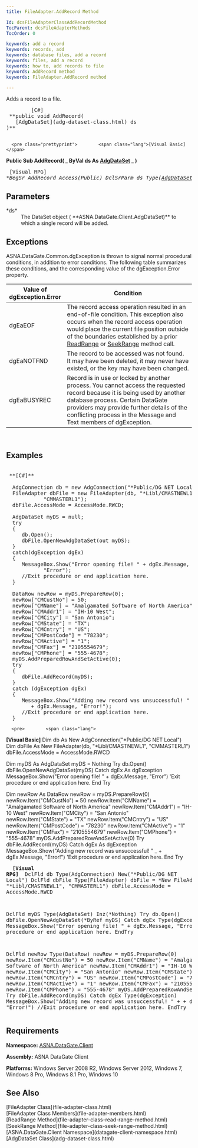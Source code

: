 ```yaml
---
title: FileAdapter.AddRecord Method

Id: dcsFileAdapterClassAddRecordMethod
TocParent: dcsFileAdapterMethods
TocOrder: 0

keywords: add a record
keywords: records, add
keywords: database files, add a record
keywords: files, add a record
keywords: how to, add records to file
keywords: AddRecord method
keywords: FileAdapter.AddRecord method

---
```


Adds a record to a file.
<pre class="prettyprint">        <span class="lang">[C#]</span>
 **public void AddRecord(
   [AdgDataSet](adg-dataset-class.html) ds
)** 
      </pre>
      <pre class="prettyprint">        <span class="lang">[Visual Basic] </span>
 **Public Sub AddRecord( _
   ByVal ds As [AdgDataSet](adg-dataset-class.html) _
)** 
      </pre>
      <pre class="prettyprint">
        <span class="lang">[Visual RPG]</span>
 **BegSr AddRecord Access(*Public)
   DclSrParm ds Type([AdgDataSet](adg-dataset-class.html))** 
      </pre>

## Parameters

<dl>
        <dt>
 *ds* 
        </dt>
        <dd>The DataSet object ( **ASNA.DataGate.Client.AdgDataSet)**  to which 
						a single record will be added.
					</dd>
</dl>

## Exceptions

ASNA.DataGate.Common.dgException is thrown to signal normal procedural conditions, in addition to error conditions. The following table summarizes these conditions, and the corresponding value of the dgException.Error property.
<br />



| Value of<br /> 							dgException.Error | Condition |
| ---- | ---- |
| dgEaEOF | The record access operation resulted in an end-of-file condition. This exception also occurs when the record access operation would place the current file position outside of the boundaries established by a prior [ ReadRange](file-adapter-class-read-range-method.html) or [SeekRange](file-adapter-class-seek-range-method.html) method call. |
| dgEaNOTFND | The record to be accessed was not found. It may have been deleted, it may never have existed, or the key may have been changed. |
| dgEaBUSYREC | Record is in use or locked by another process. You cannot access the requested record because it is being used by another database process. Certain DataGate providers may provide further details of the conflicting process in the Message and Text members of dgException. |



<br />

## Examples

<pre>        <span class="lang">
 **[C#]** 
        </span>
  AdgConnection db = new AdgConnection("*Public/DG NET Local");
  FileAdapter dbFile = new FileAdapter(db, "*Libl/CMASTNEWL1", 
            "CMMASTERL1");
  dbFile.AccessMode = AccessMode.RWCD;

  AdgDataSet myDS = null;
  try
  {
     db.Open();
     dbFile.OpenNewAdgDataSet(out myDS);
  }
  catch(dgException dgEx)
  {
     MessageBox.Show("Error opening file! " + dgEx.Message, 
            "Error");
     //Exit procedure or end application here.
  }

  DataRow newRow = myDS.PrepareRow(0);
  newRow["CMCustNo"] = 50;
  newRow["CMName"] = "Amalgamated Software of North America";
  newRow["CMAddr1"] = "IH-10 West";
  newRow["CMCity"] = "San Antonio";
  newRow["CMState"] = "TX";
  newRow["CMCntry"] = "US";
  newRow["CMPostCode"] = "78230";
  newRow["CMActive"] = "1";
  newRow["CMFax"] = "2105554679";
  newRow["CMPhone"] = "555-4678";
  myDS.AddPreparedRowAndSetActive(0);
  try
  {
     dbFile.AddRecord(myDS);
  }
  catch (dgException dgEx)
  {
     MessageBox.Show("Adding new record was unsuccessful! "
        + dgEx.Message, "Error!");
     //Exit procedure or end application here.
  }</pre>
      <pre>        <span class="lang">
 **[Visual Basic]** 
        </span>
  Dim db As New AdgConnection("*Public/DG NET Local")
  Dim dbFile As New FileAdapter(db, "*Libl/CMASTNEWL1", "CMMASTERL1")
  dbFile.AccessMode = AccessMode.RWCD

  Dim myDS As AdgDataSet
  myDS = Nothing
  Try
     db.Open()
     dbFile.OpenNewAdgDataSet(myDS)
  Catch dgEx As dgException
     MessageBox.Show("Error opening file! " + dgEx.Message, 
            "Error")
     'Exit procedure or end application here.
  End Try

  Dim newRow As DataRow
  newRow = myDS.PrepareRow(0)
  newRow.Item("CMCustNo") = 50
  newRow.Item("CMName") = "Amalgamated Software of North America"
  newRow.Item("CMAddr1") = "IH-10 West"
  newRow.Item("CMCity") = "San Antonio"
  newRow.Item("CMState") = "TX"
  newRow.Item("CMCntry") = "US"
  newRow.Item("CMPostCode") = "78230"
  newRow.Item("CMActive") = "1"
  newRow.Item("CMFax") = "2105554679"
  newRow.Item("CMPhone") = "555-4678"
  myDS.AddPreparedRowAndSetActive(0)
  Try
     dbFile.AddRecord(myDS)
  Catch dgEx As dgException
     MessageBox.Show("Adding new record was unsuccessful! " 
            _
           + dgEx.Message, 
            "Error!")
     'Exit procedure or end application here.
  End Try</pre>
      <pre class="prettyprint">
        <span class="lang">
 **[Visual RPG]** 
        </span>
  DclFld db Type(AdgConnection) New("*Public/DG NET Local")
  DclFld dbFile Type(FileAdapter)
  dbFile = *New FileAdapter(db, "*Libl/CMASTNEWL1", "CMMASTERL1")
  dbFile.AccessMode = AccessMode.RWCD

  DclFld myDS Type(AdgDataSet) Inz(*Nothing)
  Try
     db.Open()
     dbFile.OpenNewAdgDataSet(*ByRef myDS)
  Catch dgEx Type(dgException)
     MessageBox.Show("Error opening file! " + dgEx.Message, 
            "Error")
     //Exit procedure or end application here.
  EndTry

  DclFld newRow Type(DataRow)
  newRow = myDS.PrepareRow(0)
  newRow.Item("CMCustNo") = 50
  newRow.Item("CMName") = "Amalgamated Software of North America"
  newRow.Item("CMAddr1") = "IH-10 West"
  newRow.Item("CMCity") = "San Antonio"
  newRow.Item("CMState") = "TX"
  newRow.Item("CMCntry") = "US"
  newRow.Item("CMPostCode") = "78230"
  newRow.Item("CMActive") = "1"
  newRow.Item("CMFax") = "2105554679"
  newRow.Item("CMPhone") = "555-4678"
  myDS.AddPreparedRowAndSetActive(0)
  Try
     dbFile.AddRecord(myDS)
  Catch dgEx Type(dgException)
     MessageBox.Show("Adding new record was unsuccessful! " 
            +
        + dgEx.Message, "Error!")
     //Exit procedure or end application here.
  EndTry</pre>

## Requirements

**Namespace:** [ASNA.DataGate.Client](datagate-client-namespace.html) 

**Assembly:** ASNA DataGate Client

**Platforms:** Windows Server 2008 R2, Windows Server 2012, Windows 7, Windows 8 Pro, Windows 8.1 Pro, Windows 10
## See Also

<dl />
      [FileAdapter Class](file-adapter-class.html)
      <br />
      [FileAdapter Class Members](file-adapter-members.html)
      <br />
      [ReadRange Method](file-adapter-class-read-range-method.html)
      <br />
      [SeekRange Method](file-adapter-class-seek-range-method.html) <br />[ASNA.DataGate.Client Namespace](datagate-client-namespace.html)<br />[AdgDataSet Class](adg-dataset-class.html)

